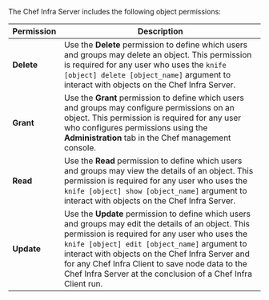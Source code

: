 The Chef Infra Server includes the following object permissions:

<table>
<colgroup>
<col style="width: 12%" />
<col style="width: 87%" />
</colgroup>
<thead>
<tr class="header">
<th>Permission</th>
<th>Description</th>
</tr>
</thead>
<tbody>
<tr>
<td><strong>Delete</strong></td>
<td>Use the <strong>Delete</strong> permission to define which users and groups may delete an object. This permission is required for any user who uses the <code>knife [object] delete [object_name]</code> argument to interact with objects on the Chef Infra Server.</td>
</tr>
<tr>
<td><strong>Grant</strong></td>
<td>Use the <strong>Grant</strong> permission to define which users and groups may configure permissions on an object. This permission is required for any user who configures permissions using the <strong>Administration</strong> tab in the Chef management console.</td>
</tr>
<tr>
<td><strong>Read</strong></td>
<td>Use the <strong>Read</strong> permission to define which users and groups may view the details of an object. This permission is required for any user who uses the <code>knife [object] show [object_name]</code> argument to interact with objects on the Chef Infra Server.</td>
</tr>
<tr>
<td><strong>Update</strong></td>
<td>Use the <strong>Update</strong> permission to define which users and groups may edit the details of an object. This permission is required for any user who uses the <code>knife [object] edit [object_name]</code> argument to interact with objects on the Chef Infra Server and for any Chef Infra Client to save node data to the Chef Infra Server at the conclusion of a Chef Infra Client run.</td>
</tr>
</tbody>
</table>
